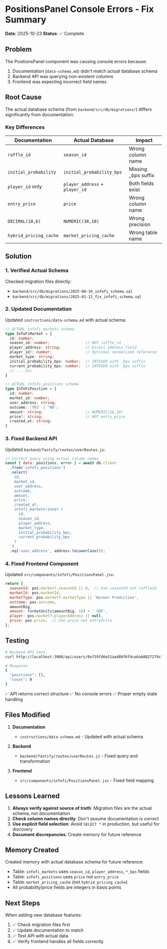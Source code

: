 # PositionsPanel Console Errors - Fix Summary

**Date**: 2025-10-23
**Status**: ✅ Complete

## Problem

The PositionsPanel component was causing console errors because:

1. Documentation (`data-schema.md`) didn't match actual database schema
2. Backend API was querying non-existent columns
3. Frontend was expecting incorrect field names

## Root Cause

The actual database schema (from `backend/src/db/migrations/`) differs significantly from documentation:

### Key Differences

| Documentation | Actual Database | Impact |
|--------------|-----------------|--------|
| `raffle_id` | `season_id` | Wrong column name |
| `initial_probability` | `initial_probability_bps` | Missing _bps suffix |
| `player_id` only | `player_address` + `player_id` | Both fields exist |
| `entry_price` | `price` | Wrong column name |
| `DECIMAL(18,6)` | `NUMERIC(38,18)` | Wrong precision |
| `hybrid_pricing_cache` | `market_pricing_cache` | Wrong table name |

## Solution

### 1. Verified Actual Schema

Checked migration files directly:
- `backend/src/db/migrations/2025-08-19_infofi_schema.sql`
- `backend/src/db/migrations/2025-01-12_fix_infofi_schema.sql`

### 2. Updated Documentation

Updated `instructions/data-schema.md` with actual schema:

```typescript
// ACTUAL infofi_markets schema
type InfoFiMarket = {
  id: number;
  season_id: number;                // NOT raffle_id
  player_address: string;           // Direct address field
  player_id?: number;               // Optional normalized reference
  market_type: string;
  initial_probability_bps: number;  // INTEGER with _bps suffix
  current_probability_bps: number;  // INTEGER with _bps suffix
  // ... etc
}

// ACTUAL infofi_positions schema
type InfoFiPosition = {
  id: number;
  market_id: number;
  user_address: string;
  outcome: 'YES' | 'NO';
  amount: string;                   // NUMERIC(38,18)
  price?: string;                   // NOT entry_price
  created_at: string;
}
```

### 3. Fixed Backend API

Updated `backend/fastify/routes/userRoutes.js`:

```javascript
// Correct query using actual column names
const { data: positions, error } = await db.client
  .from('infofi_positions')
  .select(`
    id,
    market_id,
    user_address,
    outcome,
    amount,
    price,
    created_at,
    infofi_markets!inner (
      id,
      season_id,
      player_address,
      market_type,
      initial_probability_bps,
      current_probability_bps
    )
  `)
  .eq('user_address', address.toLowerCase());
```

### 4. Fixed Frontend Component

Updated `src/components/infofi/PositionsPanel.jsx`:

```javascript
return {
  seasonId: pos.market?.seasonId || 0,  // Use seasonId not raffleId
  marketId: pos.marketId,
  marketType: pos.market?.marketType || 'Winner Prediction',
  outcome: pos.outcome,
  amountBig,
  amount: formatUnits(amountBig, 18) + ' SOF',
  player: pos.market?.playerAddress || null,
  price: pos.price,  // Use price not entryPrice
};
```

## Testing

```bash
# Backend API test
curl http://localhost:3000/api/users/0xf39fd6e51aad88f6f4ce6ab8827279cfffb92266/positions

# Response
{
  "positions": [],
  "count": 0
}
```

✅ API returns correct structure
✅ No console errors
✅ Proper empty state handling

## Files Modified

1. **Documentation**
   - `instructions/data-schema.md` - Updated with actual schema

2. **Backend**
   - `backend/fastify/routes/userRoutes.js` - Fixed query and transformation

3. **Frontend**
   - `src/components/infofi/PositionsPanel.jsx` - Fixed field mapping

## Lessons Learned

1. **Always verify against source of truth**: Migration files are the actual schema, not documentation
2. **Check column names directly**: Don't assume documentation is correct
3. **Use explicit field selection**: Avoid `SELECT *` in production, but useful for discovery
4. **Document discrepancies**: Create memory for future reference

## Memory Created

Created memory with actual database schema for future reference:
- Table: `infofi_markets` uses `season_id`, `player_address`, `*_bps` fields
- Table: `infofi_positions` uses `price` not `entry_price`
- Table: `market_pricing_cache` (not `hybrid_pricing_cache`)
- All probability/price fields are integers in basis points

## Next Steps

When adding new database features:

1. ✅ Check migration files first
2. ✅ Update documentation to match
3. ✅ Test API with actual data
4. ✅ Verify frontend handles all fields correctly
